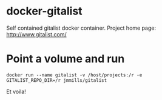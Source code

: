 docker-gitalist
===============

Self contained gitalist docker container.
Project home page: http://www.gitalist.com/


Point a volume and run
======================

```
docker run --name gitalist -v /host/projects:/r -e GITALIST_REPO_DIR=/r jmmills/gitalist
```

Et voila!
